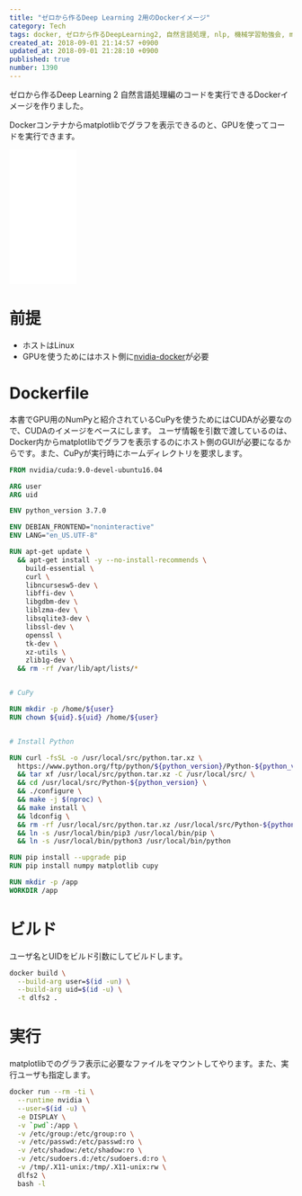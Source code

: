 ```yaml
---
title: "ゼロから作るDeep Learning 2用のDockerイメージ"
category: Tech
tags: docker, ゼロから作るDeepLearning2, 自然言語処理, nlp, 機械学習勉強会, ml, deeplearning
created_at: 2018-09-01 21:14:57 +0900
updated_at: 2018-09-01 21:28:10 +0900
published: true
number: 1390
---
```


ゼロから作るDeep Learning 2 自然言語処理編のコードを実行できるDockerイメージを作りました。

Dockerコンテナからmatplotlibでグラフを表示できるのと、GPUを使ってコードを実行できます。

<iframe style="width:120px;height:240px;" marginwidth="0" marginheight="0" scrolling="no" frameborder="0" src="//rcm-fe.amazon-adsystem.com/e/cm?lt1=_blank&bc1=000000&IS2=1&bg1=FFFFFF&fc1=000000&lc1=0000FF&t=nownabe0c-22&language=ja_JP&o=9&p=8&l=as4&m=amazon&f=ifr&ref=as_ss_li_til&asins=4873118360&linkId=d14125aa558825386ea0429a369ee855"></iframe>

# 前提

* ホストはLinux
* GPUを使うためにはホスト側に[nvidia-docker](https://github.com/NVIDIA/nvidia-docker)が必要

# Dockerfile

本書でGPU用のNumPyと紹介されているCuPyを使うためにはCUDAが必要なので、CUDAのイメージをベースにします。
ユーザ情報を引数で渡しているのは、Docker内からmatplotlibでグラフを表示するのにホスト側のGUIが必要になるからです。また、CuPyが実行時にホームディレクトリを要求します。

```dockerfile
FROM nvidia/cuda:9.0-devel-ubuntu16.04

ARG user
ARG uid

ENV python_version 3.7.0

ENV DEBIAN_FRONTEND="noninteractive"
ENV LANG="en_US.UTF-8"

RUN apt-get update \
  && apt-get install -y --no-install-recommends \
    build-essential \
    curl \
    libncursesw5-dev \
    libffi-dev \
    libgdbm-dev \
    liblzma-dev \
    libsqlite3-dev \
    libssl-dev \
    openssl \
    tk-dev \
    xz-utils \
    zlib1g-dev \
  && rm -rf /var/lib/apt/lists/*


# CuPy

RUN mkdir -p /home/${user}
RUN chown ${uid}.${uid} /home/${user}


# Install Python

RUN curl -fsSL -o /usr/local/src/python.tar.xz \
  https://www.python.org/ftp/python/${python_version}/Python-${python_version}.tar.xz \
  && tar xf /usr/local/src/python.tar.xz -C /usr/local/src/ \
  && cd /usr/local/src/Python-${python_version} \
  && ./configure \
  && make -j $(nproc) \
  && make install \
  && ldconfig \
  && rm -rf /usr/local/src/python.tar.xz /usr/local/src/Python-${python_version} \
  && ln -s /usr/local/bin/pip3 /usr/local/bin/pip \
  && ln -s /usr/local/bin/python3 /usr/local/bin/python

RUN pip install --upgrade pip
RUN pip install numpy matplotlib cupy

RUN mkdir -p /app
WORKDIR /app
```

# ビルド

ユーザ名とUIDをビルド引数にしてビルドします。

```bash
docker build \
  --build-arg user=$(id -un) \
  --build-arg uid=$(id -u) \
  -t dlfs2 .
```

# 実行

matplotlibでのグラフ表示に必要なファイルをマウントしてやります。また、実行ユーザも指定します。

```bash
docker run --rm -ti \
  --runtime nvidia \
  --user=$(id -u) \
  -e DISPLAY \
  -v `pwd`:/app \
  -v /etc/group:/etc/group:ro \
  -v /etc/passwd:/etc/passwd:ro \
  -v /etc/shadow:/etc/shadow:ro \
  -v /etc/sudoers.d:/etc/sudoers.d:ro \
  -v /tmp/.X11-unix:/tmp/.X11-unix:rw \
  dlfs2 \
  bash -l
```
